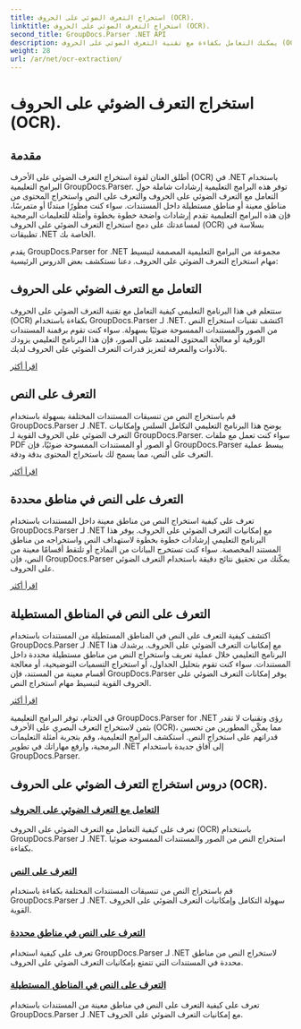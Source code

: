 ```yaml
---
title: استخراج التعرف الضوئي على الحروف (OCR).
linktitle: استخراج التعرف الضوئي على الحروف (OCR).
second_title: GroupDocs.Parser .NET API
description: يمكنك التعامل بكفاءة مع تقنية التعرف الضوئي على الحروف (OCR) واستخراج النص من الصور والمستندات باستخدام GroupDocs.Parser لـ .NET. عزز قدرات التعرف الضوئي على الحروف لديك اليوم!
weight: 28
url: /ar/net/ocr-extraction/
---
```


# استخراج التعرف الضوئي على الحروف (OCR).


## مقدمة

أطلق العنان لقوة استخراج التعرف الضوئي على الأحرف (OCR) في .NET باستخدام البرامج التعليمية GroupDocs.Parser. توفر هذه البرامج التعليمية إرشادات شاملة حول التعامل مع التعرف الضوئي على الحروف والتعرف على النص واستخراج المحتوى من مناطق معينة أو مناطق مستطيلة داخل المستندات. سواء كنت مطورًا مبتدئًا أو متمرسًا، فإن هذه البرامج التعليمية تقدم إرشادات واضحة خطوة بخطوة وأمثلة للتعليمات البرمجية لمساعدتك على دمج استخراج التعرف الضوئي على الحروف (OCR) بسلاسة في تطبيقات .NET الخاصة بك.

يقدم GroupDocs.Parser for .NET مجموعة من البرامج التعليمية المصممة لتبسيط مهام استخراج التعرف الضوئي على الحروف. دعنا نستكشف بعض الدروس الرئيسية:

## التعامل مع التعرف الضوئي على الحروف
ستتعلم في هذا البرنامج التعليمي كيفية التعامل مع تقنية التعرف الضوئي على الحروف (OCR) بكفاءة باستخدام GroupDocs.Parser لـ .NET. اكتشف تقنيات استخراج النص من الصور والمستندات الممسوحة ضوئيًا بسهولة. سواء كنت تقوم برقمنة المستندات الورقية أو معالجة المحتوى المعتمد على الصور، فإن هذا البرنامج التعليمي يزودك بالأدوات والمعرفة لتعزيز قدرات التعرف الضوئي على الحروف لديك.

[اقرأ أكثر](./handling-ocr/)

## التعرف على النص
قم باستخراج النص من تنسيقات المستندات المختلفة بسهولة باستخدام GroupDocs.Parser لـ .NET. يوضح هذا البرنامج التعليمي التكامل السلس وإمكانيات التعرف الضوئي على الحروف القوية لـ GroupDocs.Parser. سواء كنت تعمل مع ملفات PDF أو الصور أو المستندات الممسوحة ضوئيًا، فإن GroupDocs.Parser يبسط عملية التعرف على النص، مما يسمح لك باستخراج المحتوى بدقة ودقة.

[اقرأ أكثر](./recognizing-text/)

## التعرف على النص في مناطق محددة
تعرف على كيفية استخراج النص من مناطق معينة داخل المستندات باستخدام GroupDocs.Parser لـ .NET مع إمكانيات التعرف الضوئي على الحروف. يوفر هذا البرنامج التعليمي إرشادات خطوة بخطوة لاستهداف النص واستخراجه من مناطق المستند المخصصة. سواء كنت تستخرج البيانات من النماذج أو تلتقط أقسامًا معينة من النص، فإن GroupDocs.Parser يمكّنك من تحقيق نتائج دقيقة باستخدام التعرف الضوئي على الحروف.

[اقرأ أكثر](./recognizing-text-in-specific-areas/)

## التعرف على النص في المناطق المستطيلة
اكتشف كيفية التعرف على النص في المناطق المستطيلة من المستندات باستخدام GroupDocs.Parser لـ .NET مع إمكانيات التعرف الضوئي على الحروف. يرشدك هذا البرنامج التعليمي خلال عملية تعريف واستخراج النص من مناطق مستطيلة محددة داخل المستندات. سواء كنت تقوم بتحليل الجداول، أو استخراج التسميات التوضيحية، أو معالجة أقسام معينة من المستند، فإن GroupDocs.Parser يوفر إمكانات التعرف الضوئي على الحروف القوية لتبسيط مهام استخراج النص.

[اقرأ أكثر](./recognizing-text-in-rectangular-regions/)

في الختام، توفر البرامج التعليمية GroupDocs.Parser for .NET رؤى وتقنيات لا تقدر بثمن لاستخراج التعرف البصري على الأحرف (OCR)، مما يمكّن المطورين من تحسين قدراتهم على استخراج النص. استكشف البرامج التعليمية، وقم بتجربة أمثلة التعليمات البرمجية، وارفع مهاراتك في تطوير .NET إلى آفاق جديدة باستخدام GroupDocs.Parser.
## دروس استخراج التعرف الضوئي على الحروف (OCR).
### [التعامل مع التعرف الضوئي على الحروف](./handling-ocr/)
تعرف على كيفية التعامل مع التعرف الضوئي على الحروف (OCR) باستخدام GroupDocs.Parser لـ .NET. استخراج النص من الصور والمستندات الممسوحة ضوئيا بكفاءة.
### [التعرف على النص](./recognizing-text/)
قم باستخراج النص من تنسيقات المستندات المختلفة بكفاءة باستخدام GroupDocs.Parser لـ .NET. سهولة التكامل وإمكانيات التعرف الضوئي على الحروف القوية.
### [التعرف على النص في مناطق محددة](./recognizing-text-in-specific-areas/)
تعرف على كيفية استخدام GroupDocs.Parser لـ .NET لاستخراج النص من مناطق محددة في المستندات التي تتمتع بإمكانيات التعرف الضوئي على الحروف.
### [التعرف على النص في المناطق المستطيلة](./recognizing-text-in-rectangular-regions/)
تعرف على كيفية التعرف على النص في مناطق معينة من المستندات باستخدام GroupDocs.Parser لـ .NET مع إمكانيات التعرف الضوئي على الحروف.
